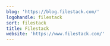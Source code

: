 ```yaml
---
blog: 'https://blog.filestack.com/'
logohandle: filestack
sort: filestack
title: Filestack
website: 'https://www.filestack.com/'
---
```

